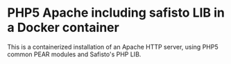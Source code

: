 # PHP5 Apache including safisto LIB in a Docker container

This is a containerized installation of an Apache HTTP server, using PHP5 common PEAR modules and Safisto's PHP LIB.

